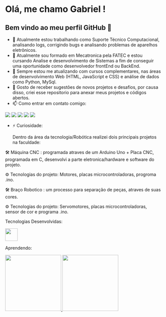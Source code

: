 # Olá, me chamo Gabriel ! 
## Bem vindo ao meu perfil GitHub 👋


- 🔭 Atualmente estou trabalhando como Suporte Técnico Computacional, analisando logs, corrigindo bugs e analisando problemas de aparelhos eletrônicos. 
- 🌱 Atualmente sou formado em Mecatronica pela FATEC e estou cursando Analise e desenvolvimento de Sistemas a fim de conseguir uma oportunidade como desenvolvedor frontEnd ou BackEnd. 
- 👯 Sempre estou me atualizando com cursos complementares, nas áreas de desenvolvimento Web (HTML, JavaScript e CSS) e análise de dados como Python, MySql. 
- 💬 Gosto de receber sugestões de novos projetos e desafios, por causa disso, criei esse repositorio para anexar meus projetos e códigos abertos. 
- 📫 Como entrar em contato comigo:

<div>
<a href="https://www.youtube.com/seu-canal-youtube-aqui" target="_blank"><img loading="lazy" src="https://img.shields.io/badge/YouTube-FF0000?style=for-the-badge&logo=youtube&logoColor=white" target="_blank"></a>
<a href="https://instagram.com/seu-usuário-instagram-aqui" target="_blank"><img loading="lazy" src="https://img.shields.io/badge/-Instagram-%23E4405F?style=for-the-badge&logo=instagram&logoColor=white" target="_blank"></a>
<a href="https://www.twitch.tv/seu-usuário-aqui" target="_blank"><img loading="lazy" src="https://img.shields.io/badge/Twitch-9146FF?style=for-the-badge&logo=twitch&logoColor=white" target="_blank"></a>
<a href = "mailto:contato@seu-usuário-aqui"><img loading="lazy" src="https://img.shields.io/badge/Gmail-D14836?style=for-the-badge&logo=gmail&logoColor=white" target="_blank"></a>
<a href="https://www.linkedin.com/in/seu-usuário-linkedln-aqui" target="_blank"><img loading="lazy" src="https://img.shields.io/badge/-LinkedIn-%230077B5?style=for-the-badge&logo=linkedin&logoColor=white" target="_blank"></a>   
</div>

- ⚡ Curiosidade:
  
  Dentro da área da tecnologia/Robótica realizei dois principais projetos na faculdade:
  
🛠 Máquina CNC : programada atraves de um Arduino Uno + Placa CNC, programada em C, desenvolvi a parte eletronica/hardware e software do projeto.

⚙ Tecnologias do projeto: Motores, placas microcontroladoras, progroma .ino. 

🛠 Braço Robotico : um processo para separação de peças, atraves de suas cores. 

⚙ Tecnologias do projeto: Servomotores, placas microcontroladoras, sensor de cor e programa .ino. 


Tecnologias Desenvolvidas: 

<img loading="lazy" src="https://cdn.jsdelivr.net/gh/devicons/devicon/icons/git/git-original.svg" width="40" height="40"/>

Aprendendo: 


<div>
<a href="https://github.com/GabrielSbarbosa">
<img loading="lazy" height="180em" src="https://github-readme-stats.vercel.app/api/top-langs/?username=GabrielSbarbosa&layout=compact&langs_count=7&theme=dracula"/>
<img loading="lazy" height="180em" src="https://github-readme-stats.vercel.app/api?username=GabrielSbarbosa&show_icons=true&theme=dracula&include_all_commits=true&count_private=true"/>
</div>
